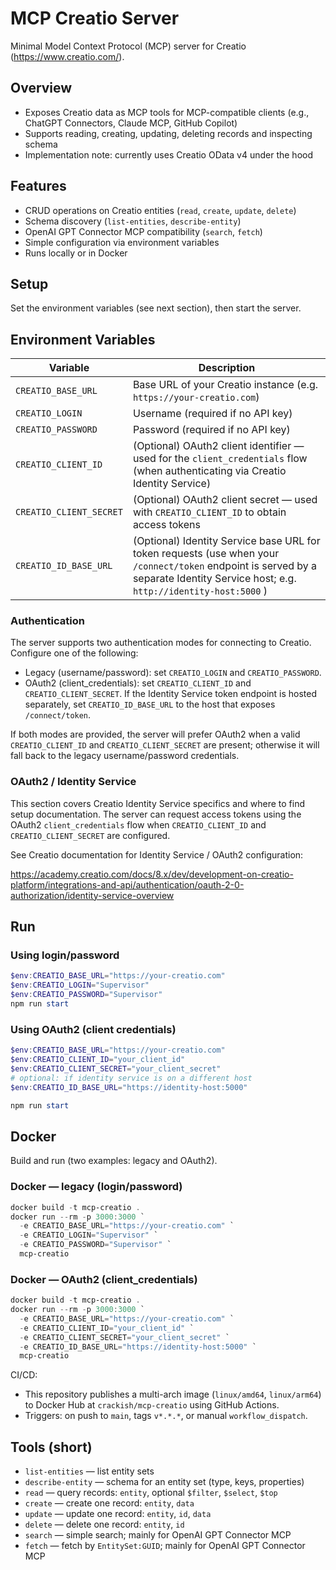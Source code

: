 # MCP Creatio Server

Minimal Model Context Protocol (MCP) server for Creatio (https://www.creatio.com/).

## Overview

- Exposes Creatio data as MCP tools for MCP-compatible clients (e.g., ChatGPT Connectors, Claude MCP, GitHub Copilot)
- Supports reading, creating, updating, deleting records and inspecting schema
- Implementation note: currently uses Creatio OData v4 under the hood

## Features

- CRUD operations on Creatio entities (`read`, `create`, `update`, `delete`)
- Schema discovery (`list-entities`, `describe-entity`)
- OpenAI GPT Connector MCP compatibility (`search`, `fetch`)
- Simple configuration via environment variables
- Runs locally or in Docker

## Setup

Set the environment variables (see next section), then start the server.

## Environment Variables

| Variable                | Description                                                                                                                                                                        |
| ----------------------- | ---------------------------------------------------------------------------------------------------------------------------------------------------------------------------------- |
| `CREATIO_BASE_URL`      | Base URL of your Creatio instance (e.g. `https://your-creatio.com`)                                                                                                                |
| `CREATIO_LOGIN`         | Username (required if no API key)                                                                                                                                                  |
| `CREATIO_PASSWORD`      | Password (required if no API key)                                                                                                                                                  |
| `CREATIO_CLIENT_ID`     | (Optional) OAuth2 client identifier — used for the `client_credentials` flow (when authenticating via Creatio Identity Service)                                                    |
| `CREATIO_CLIENT_SECRET` | (Optional) OAuth2 client secret — used with `CREATIO_CLIENT_ID` to obtain access tokens                                                                                            |
| `CREATIO_ID_BASE_URL`   | (Optional) Identity Service base URL for token requests (use when your `/connect/token` endpoint is served by a separate Identity Service host; e.g. `http://identity-host:5000` ) |

### Authentication

The server supports two authentication modes for connecting to Creatio. Configure one of the following:

- Legacy (username/password): set `CREATIO_LOGIN` and `CREATIO_PASSWORD`.
- OAuth2 (client_credentials): set `CREATIO_CLIENT_ID` and `CREATIO_CLIENT_SECRET`. If the Identity Service token endpoint is hosted separately, set `CREATIO_ID_BASE_URL` to the host that exposes `/connect/token`.

If both modes are provided, the server will prefer OAuth2 when a valid `CREATIO_CLIENT_ID` and `CREATIO_CLIENT_SECRET` are present; otherwise it will fall back to the legacy username/password credentials.

### OAuth2 / Identity Service

This section covers Creatio Identity Service specifics and where to find setup documentation. The server can request access tokens using the OAuth2 `client_credentials` flow when `CREATIO_CLIENT_ID` and `CREATIO_CLIENT_SECRET` are configured.

See Creatio documentation for Identity Service / OAuth2 configuration:

https://academy.creatio.com/docs/8.x/dev/development-on-creatio-platform/integrations-and-api/authentication/oauth-2-0-authorization/identity-service-overview

## Run

### Using login/password

```powershell
$env:CREATIO_BASE_URL="https://your-creatio.com"
$env:CREATIO_LOGIN="Supervisor"
$env:CREATIO_PASSWORD="Supervisor"
npm run start
```

### Using OAuth2 (client credentials)

```powershell
$env:CREATIO_BASE_URL="https://your-creatio.com"
$env:CREATIO_CLIENT_ID="your_client_id"
$env:CREATIO_CLIENT_SECRET="your_client_secret"
# optional: if identity service is on a different host
$env:CREATIO_ID_BASE_URL="https://identity-host:5000"

npm run start
```

## Docker

Build and run (two examples: legacy and OAuth2).

### Docker — legacy (login/password)

```powershell
docker build -t mcp-creatio .
docker run --rm -p 3000:3000 `
  -e CREATIO_BASE_URL="https://your-creatio.com" `
  -e CREATIO_LOGIN="Supervisor" `
  -e CREATIO_PASSWORD="Supervisor" `
  mcp-creatio
```

### Docker — OAuth2 (client_credentials)

```powershell
docker build -t mcp-creatio .
docker run --rm -p 3000:3000 `
  -e CREATIO_BASE_URL="https://your-creatio.com" `
  -e CREATIO_CLIENT_ID="your_client_id" `
  -e CREATIO_CLIENT_SECRET="your_client_secret" `
  -e CREATIO_ID_BASE_URL="https://identity-host:5000" `
  mcp-creatio
```

CI/CD:

- This repository publishes a multi-arch image (`linux/amd64`, `linux/arm64`) to Docker Hub at `crackish/mcp-creatio` using GitHub Actions.
- Triggers: on push to `main`, tags `v*.*.*`, or manual `workflow_dispatch`.

## Tools (short)

- `list-entities` — list entity sets
- `describe-entity` — schema for an entity set (type, keys, properties)
- `read` — query records: `entity`, optional `$filter`, `$select`, `$top`
- `create` — create one record: `entity`, `data`
- `update` — update one record: `entity`, `id`, `data`
- `delete` — delete one record: `entity`, `id`
- `search` — simple search; mainly for OpenAI GPT Connector MCP
- `fetch` — fetch by `EntitySet:GUID`; mainly for OpenAI GPT Connector MCP
